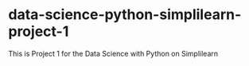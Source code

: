 # data-science-python-simplilearn-project-1
This is Project 1 for the Data Science with Python on Simplilearn
